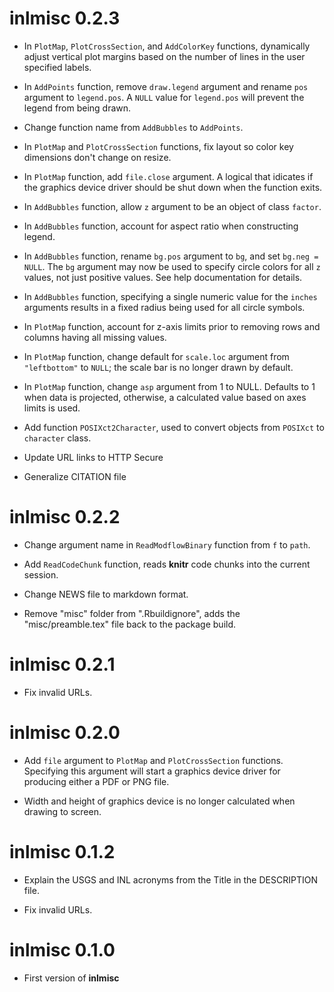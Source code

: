 # inlmisc 0.2.3

- In `PlotMap`, `PlotCrossSection`, and `AddColorKey` functions,
  dynamically adjust vertical plot margins based on the number of lines in the user specified labels.

- In `AddPoints` function, remove `draw.legend` argument and rename `pos` argument to `legend.pos`.
  A `NULL` value for `legend.pos` will prevent the legend from being drawn.

- Change function name from `AddBubbles` to `AddPoints`.

- In `PlotMap` and `PlotCrossSection` functions, fix layout so color key dimensions don't change on resize.

- In `PlotMap` function, add `file.close` argument.
  A logical that idicates if the graphics device driver should be shut down when the function exits.

- In `AddBubbles` function, allow `z` argument to be an object of class `factor`.

- In `AddBubbles` function, account for aspect ratio when constructing legend.

- In `AddBubbles` function, rename `bg.pos` argument to `bg`, and set `bg.neg = NULL`.
  The `bg` argument may now be used to specify circle colors for all `z` values, not just positive values.
  See help documentation for details.

- In `AddBubbles` function, specifying a single numeric value for the `inches` arguments results in
  a fixed radius being used for all circle symbols.

- In `PlotMap` function, account for z-axis limits prior to removing rows and columns having all missing values.

- In `PlotMap` function, change default for `scale.loc` argument from `"leftbottom"` to `NULL`;
  the scale bar is no longer drawn by default.

- In `PlotMap` function, change `asp` argument from 1 to NULL.
  Defaults to 1 when data is projected, otherwise, a calculated value based on axes limits is used.

- Add function `POSIXct2Character`, used to convert objects from `POSIXct` to `character` class.

- Update URL links to HTTP Secure

- Generalize CITATION file

# inlmisc 0.2.2

- Change argument name in `ReadModflowBinary` function from `f` to `path`.

- Add `ReadCodeChunk` function, reads **knitr** code chunks into the current session.

- Change NEWS file to markdown format.

- Remove "misc" folder from ".Rbuildignore", adds the "misc/preamble.tex" file back to the package build.

# inlmisc 0.2.1

- Fix invalid URLs.

# inlmisc 0.2.0

- Add `file` argument to `PlotMap` and `PlotCrossSection` functions.
  Specifying this argument will start a graphics device driver for producing either a PDF or PNG file.

- Width and height of graphics device is no longer calculated when drawing to screen.

# inlmisc 0.1.2

- Explain the USGS and INL acronyms from the Title in the DESCRIPTION file.

- Fix invalid URLs.

# inlmisc 0.1.0

- First version of **inlmisc**

